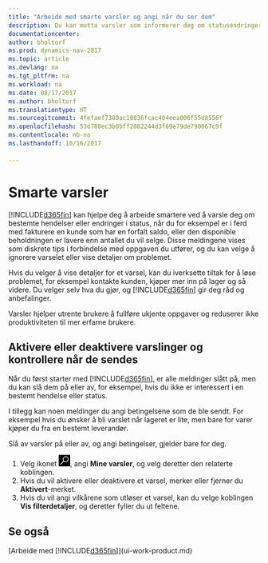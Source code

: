 ```yaml
---
title: "Arbeide med smarte varsler og angi når du ser dem"
description: Du kan motta varsler som informerer deg om statusendringer eller hendelser, for eksempel en forfalt saldo eller lav beholdning.
documentationcenter: 
author: bholtorf
ms.prod: dynamics-nav-2017
ms.topic: article
ms.devlang: na
ms.tgt_pltfrm: na
ms.workload: na
ms.date: 08/17/2017
ms.author: bholtorf
ms.translationtype: HT
ms.sourcegitcommit: 4fefaef7380ac10836fcac404eea006f55d8556f
ms.openlocfilehash: 53d780ec3b0bff2802244d3f69e79de790067c9f
ms.contentlocale: nb-no
ms.lasthandoff: 10/16/2017

---
```

# <a name="smart-notifications"></a>Smarte varsler
[!INCLUDE[d365fin](includes/d365fin_md.md)] kan hjelpe deg å arbeide smartere ved å varsle deg om bestemte hendelser eller endringer i status, når du for eksempel er i ferd med fakturere en kunde som har en forfalt saldo, eller den disponible beholdningen er lavere enn antallet du vil selge. Disse meldingene vises som diskrete tips i forbindelse med oppgaven du utfører, og du kan velge å ignorere varselet eller vise detaljer om problemet.  

Hvis du velger å vise detaljer for et varsel, kan du iverksette tiltak for å løse problemet, for eksempel kontakte kunden, kjøper mer inn på lager og så videre. Du velger selv hva du gjør, og [!INCLUDE[d365fin](includes/d365fin_md.md)] gir deg råd og anbefalinger.  

Varsler hjelper utrente brukere å fullføre ukjente oppgaver og reduserer ikke produktiviteten til mer erfarne brukere.  

## <a name="turn-on-or-turn-off-notifications-and-control-when-they-are-sent"></a>Aktivere eller deaktivere varslinger og kontrollere når de sendes
Når du først starter med [!INCLUDE[d365fin](includes/d365fin_md.md)], er alle meldinger slått på, men du kan slå dem på eller av, for eksempel, hvis du ikke er interessert i en bestemt hendelse eller status.  
  
I tillegg kan noen meldinger du angi betingelsene som de ble sendt. For eksempel hvis du ønsker å bli varslet når lageret er lite, men bare for varer kjøper du fra en bestemt leverandør.  
  
Slå av varsler på eller av, og angi betingelser, gjelder bare for deg.  

1. Velg ikonet ![Søk etter side eller rapport](media/ui-search/search_small.png "Søk etter side eller rapport"), angi **Mine varsler**, og velg deretter den relaterte koblingen.
2. Hvis du vil aktivere eller deaktivere et varsel, merker eller fjerner du **Aktivert**-merket.
3. Hvis du vil angi vilkårene som utløser et varsel, kan du velge koblingen **Vis filterdetaljer**, og deretter fyller du ut feltene.  

## <a name="see-also"></a>Se også
[Arbeide med [!INCLUDE[d365fin](includes/d365fin_md.md)]](ui-work-product.md)

